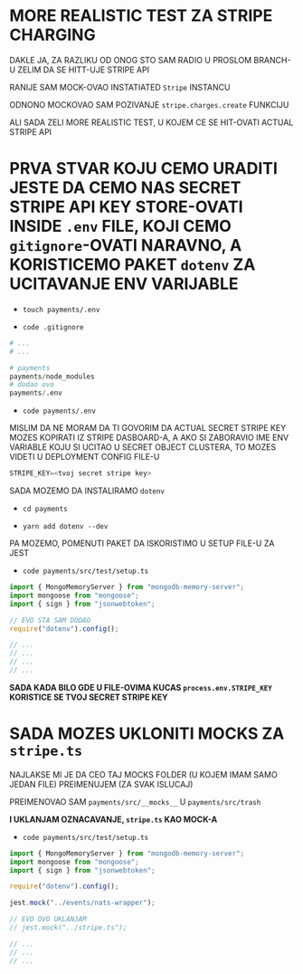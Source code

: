 # MORE REALISTIC TEST ZA STRIPE CHARGING

DAKLE JA, ZA RAZLIKU OD ONOG STO SAM RADIO U PROSLOM BRANCH-U ZELIM DA SE HITT-UJE STRIPE API

RANIJE SAM MOCK-OVAO INSTATIATED `Stripe` INSTANCU

ODNONO MOCKOVAO SAM POZIVANJE `stripe.charges.create` FUNKCIJU

ALI SADA ZELI MORE REALISTIC TEST, U KOJEM CE SE HIT-OVATI ACTUAL STRIPE API

# PRVA STVAR KOJU CEMO URADITI JESTE DA CEMO NAS SECRET STRIPE API KEY STORE-OVATI INSIDE `.env` FILE, KOJI CEMO `gitignore`-OVATI NARAVNO, A KORISTICEMO PAKET `dotenv` ZA UCITAVANJE ENV VARIJABLE

- `touch payments/.env`

- `code .gitignore`

```py
# ...
# ...

# payments
payments/node_modules
# dodao ovo
payments/.env
```

- `code payments/.env`

MISLIM DA NE MORAM DA TI GOVORIM DA ACTUAL SECRET STRIPE KEY MOZES KOPIRATI IZ STRIPE DASBOARD-A, A AKO SI ZABORAVIO IME ENV VARIABLE KOJU SI UCITAO U SECRET OBJECT CLUSTERA, TO MOZES VIDETI U DEPLOYMENT CONFIG FILE-U

```py
STRIPE_KEY=<tvoj secret stripe key>
```

SADA MOZEMO DA INSTALIRAMO `dotenv`

- `cd payments`

- `yarn add dotenv --dev`

PA MOZEMO, POMENUTI PAKET DA ISKORISTIMO U SETUP FILE-U ZA JEST

- `code payments/src/test/setup.ts`

```ts
import { MongoMemoryServer } from "mongodb-memory-server";
import mongoose from "mongoose";
import { sign } from "jsonwebtoken";

// EVO STA SAM DODAO
require("dotenv").config();

// ...
// ...
// ...
// ...
```

**SADA KADA BILO GDE U FILE-OVIMA KUCAS `process.env.STRIPE_KEY` KORISTICE SE TVOJ SECRET STRIPE KEY**

# SADA MOZES UKLONITI MOCKS ZA `stripe.ts`

NAJLAKSE MI JE DA CEO TAJ MOCKS FOLDER (U KOJEM IMAM SAMO JEDAN FILE) PREIMENUJEM (ZA SVAK ISLUCAJ)

PREIMENOVAO SAM `payments/src/__mocks__` U `payments/src/trash`

**I UKLANJAM OZNACAVANJE, `stripe.ts` KAO MOCK-A**

- `code payments/src/test/setup.ts`

```ts
import { MongoMemoryServer } from "mongodb-memory-server";
import mongoose from "mongoose";
import { sign } from "jsonwebtoken";

require("dotenv").config();

jest.mock("../events/nats-wrapper");

// EVO OVO UKLANJAM
// jest.mock("../stripe.ts");

// ...
// ...
// ...
```


